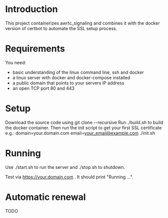 # Introduction
This project containerizes awrtc_signaling and combines it with the docker version of certbot to automate the SSL setup process.

# Requirements
You need:
* basic understanding of the linux command line, ssh and docker
* a linux server with docker and docker-compose installed
* a public domain that points to your servers IP address
* an open TCP port 80 and 443

# Setup
Download the source code using git clone --recursive 
Run ./build.sh to build the docker container. 
Then run the init script to get your first SSL certificate e.g.:
domain=your.domain.com email=your_email@example.com ./init.sh

# Running
Use ./start.sh to run the server and ./stop.sh to shutdown. 

Test via https://your.domain.com . It should print "Running ...". 

# Automatic renewal
TODO

